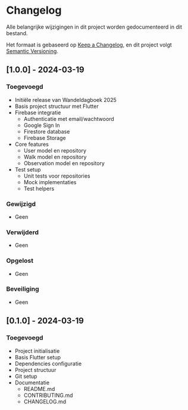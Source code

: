 # Changelog

Alle belangrijke wijzigingen in dit project worden gedocumenteerd in dit bestand.

Het formaat is gebaseerd op [Keep a Changelog](https://keepachangelog.com/nl/1.0.0/),
en dit project volgt [Semantic Versioning](https://semver.org/lang/nl/).

## [1.0.0] - 2024-03-19

### Toegevoegd
- Initiële release van Wandeldagboek 2025
- Basis project structuur met Flutter
- Firebase integratie
  - Authenticatie met email/wachtwoord
  - Google Sign In
  - Firestore database
  - Firebase Storage
- Core features
  - User model en repository
  - Walk model en repository
  - Observation model en repository
- Test setup
  - Unit tests voor repositories
  - Mock implementaties
  - Test helpers

### Gewijzigd
- Geen

### Verwijderd
- Geen

### Opgelost
- Geen

### Beveiliging
- Geen

## [0.1.0] - 2024-03-19

### Toegevoegd
- Project initialisatie
- Basis Flutter setup
- Dependencies configuratie
- Project structuur
- Git setup
- Documentatie
  - README.md
  - CONTRIBUTING.md
  - CHANGELOG.md 